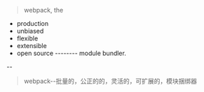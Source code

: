 > webpack, the
* production
* unbiased
* flexible
* extensible
* open source -------- module bundler.

--
> webpack--批量的，公正的的，灵活的，可扩展的，模块捆绑器


 

